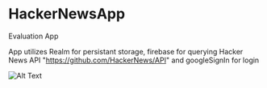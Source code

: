 # HackerNewsApp
Evaluation App

App utilizes Realm for persistant storage, firebase for querying Hacker News API "https://github.com/HackerNews/API" and googleSignIn for login


![Alt Text](https://github.com/Vidhyadharan-Mohanram/HackerNewsApp/blob/master/Screenshots/HackerNewsApp.gif)
